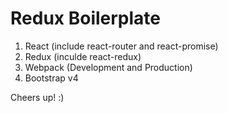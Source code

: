 # Redux Boilerplate

1. React (include react-router and react-promise)
2. Redux (inculde react-redux)
3. Webpack (Development and Production)
4. Bootstrap v4

Cheers up! :)
